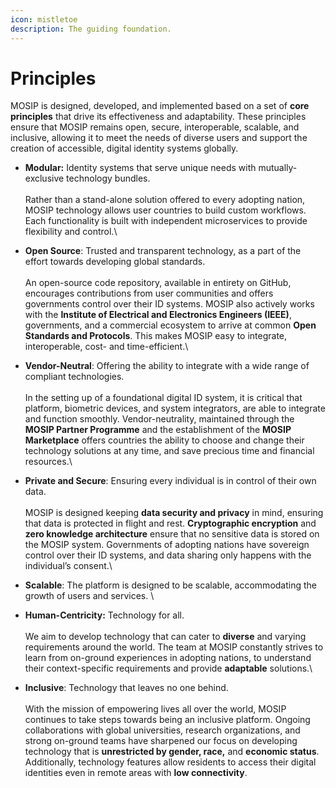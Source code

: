 ```yaml
---
icon: mistletoe
description: The guiding foundation.
---
```


# Principles

MOSIP is designed, developed, and implemented based on a set of **core principles** that drive its effectiveness and adaptability. These principles ensure that MOSIP remains open, secure, interoperable, scalable, and inclusive, allowing it to meet the needs of diverse users and support the creation of accessible, digital identity systems globally.

* **Modular:** Identity systems that serve unique needs with mutually-exclusive technology bundles.\
  \
  Rather than a stand-alone solution offered to every adopting nation, MOSIP technology allows user countries to build custom workflows. Each functionality is built with independent microservices to provide flexibility and control.\

* **Open Source**: Trusted and transparent technology, as a part of the effort towards developing global standards.\
  \
  An open-source code repository, available in entirety on GitHub, encourages contributions from user communities and offers governments control over their ID systems. MOSIP also actively works with the **Institute of Electrical and Electronics Engineers (IEEE)**, governments, and a commercial ecosystem to arrive at common **Open Standards and Protocols**. This makes MOSIP easy to integrate, interoperable, cost- and time-efficient.\

* **Vendor-Neutral**: Offering the ability to integrate with a wide range of compliant technologies.\
  \
  In the setting up of a foundational digital ID system, it is critical that platform, biometric devices, and system integrators, are able to integrate and function smoothly. Vendor-neutrality, maintained through the **MOSIP Partner Programme** and the establishment of the **MOSIP Marketplace** offers countries the ability to choose and change their technology solutions at any time, and save precious time and financial resources.\

* **Private and Secure**: Ensuring every individual is in control of their own data.\
  \
  MOSIP is designed keeping **data security and privacy** in mind, ensuring that data is protected in flight and rest. **Cryptographic encryption** and **zero knowledge architecture** ensure that no sensitive data is stored on the MOSIP system. Governments of adopting nations have sovereign control over their ID systems, and data sharing only happens with the individual’s consent.\

* **Scalable**: The platform is designed to be scalable, accommodating the growth of users and services. \

* **Human-Centricity:** Technology for all.\
  \
  We aim to develop technology that can cater to **diverse** and varying requirements around the world. The team at MOSIP constantly strives to learn from on-ground experiences in adopting nations, to understand their context-specific requirements and provide **adaptable** solutions.\

* **Inclusive**: Technology that leaves no one behind.\
  \
  With the mission of empowering lives all over the world, MOSIP continues to take steps towards being an inclusive platform. Ongoing collaborations with global universities, research organizations, and strong on-ground teams have sharpened our focus on developing technology that is **unrestricted by gender, race,** and **economic status**. Additionally, technology features allow residents to access their digital identities even in remote areas with **low connectivity**.
